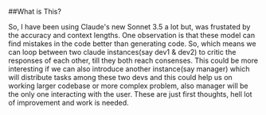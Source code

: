 ##What is This?

So, I have been using Claude's new Sonnet 3.5 a lot but, was frustated by the accuracy and context lengths. One observation is that these model can find mistakes in the code better than generating code. So, which means we can loop between two claude instances(say dev1 & dev2) to critic the responses of each other, till they both reach consenses. This could be more interesting if we can also introduce another instance(say manager) which will distribute tasks among these two devs and this could help us on working larger codebase or more complex problem, also manager will be the only one interacting with the user. These are just first thoughts, hell lot of improvement and work is needed.